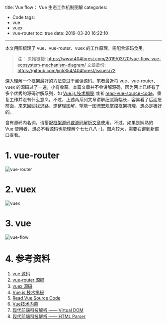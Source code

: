 title: Vue flow： Vue 生态工作机制图解
categories:
  - Code
tags:
  - vue
  - vuex
  - vue-router
toc: true
date: 2019-03-20 16:22:10
---

本文用图梳理了 vue、vue-router、vuex 的工作原理，需配合源码食用。

<!-- more -->

> 注：
> 原始链接: https://www.404forest.com/2019/03/20/vue-flow-vue-ecosystem-mechanism-diagram/
> 文章备份: https://github.com/jin5354/404forest/issues/72

深入理解一个框架最好的方法莫过于阅读源码。笔者最近将 vue、vue-router、vuex 的源码过了一遍，小有收获。本篇文章并不会讲解源码，因为网上已经有了多个优秀的源码讲解系列，如 [Vue.js 技术揭秘](https://ustbhuangyi.github.io/vue-analysis/) 或者 [read-vue-source-code](https://github.com/numbbbbb/read-vue-source-code)，重复工作并没有什么意义。不过，上述两系列文章讲解细腻篇幅长，容易看了后面忘前面，来来回回找思路，遂整理图解，望能一图流宏观掌控框架机理，想必是极好的。

含有源码内名词，请搭配[框架源码或源码解析文章](/2019/03/20/vue-flow-vue-ecosystem-mechanism-diagram/#4-参考资料)使用。不过，如果是娴熟的 Vue 使用者，想必不看源码也能理解个七七八八 : )。图片较大，需要右键到新窗口查看。

# 1. vue-router

![vue-router](/imgs/blog/vue/vue-router.png)

# 2. vuex

![vuex](/imgs/blog/vue/vuex.png)

# 3. vue

![vue-flow](/imgs/blog/vue/flow.png)

# 4. 参考资料

1. [vue 源码](https://github.com/vuejs/vue)
2. [vue-router 源码](https://github.com/vuejs/vue-router)
3. [vuex 源码](https://github.com/vuejs/vuex)
4. [Vue.js 技术揭秘](https://ustbhuangyi.github.io/vue-analysis/)
5. [Read Vue Source Code](https://github.com/numbbbbb/read-vue-source-code)
6. [Vue技术内幕](http://hcysun.me/vue-design/)
7. [现代前端科技解析 —— Virtual DOM](https://www.404forest.com/2019/03/07/modern-web-development-tech-analysis-virtual-dom/)
8. [现代前端科技解析 —— HTML Parser](https://www.404forest.com/2019/03/05/modern-web-development-tech-analysis-html-parser/)